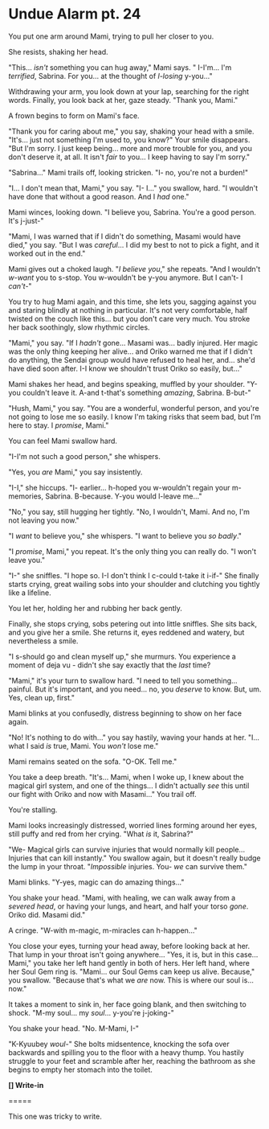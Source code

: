 # Undue Alarm pt. 24

You put one arm around Mami, trying to pull her closer to you.

She resists, shaking her head.

"This... *isn't* something you can hug away," Mami says. " I-I'm... I'm *terrified*, Sabrina. For you... at the thought of *l-losing* y-you..."

Withdrawing your arm, you look down at your lap, searching for the right words. Finally, you look back at her, gaze steady. "Thank you, Mami."

A frown begins to form on Mami's face.

"Thank you for caring about me," you say, shaking your head with a smile. "It's... just not something I'm used to, you know?" Your smile disappears. "But I'm sorry. I just keep being... more and more trouble for you, and you don't deserve it, at all. It isn't *fair* to you... I keep having to say I'm sorry."

"Sabrina..." Mami trails off, looking stricken. "I- no, you're not a burden!"

"I... I don't mean that, Mami," you say. "I- I..." you swallow, hard. "I wouldn't have done that without a good reason. And I *had* one."

Mami winces, looking down. "I believe you, Sabrina. You're a good person. It's j-just-"

"Mami, I was warned that if I didn't do something, Masami would have died," you say. "But I was *careful*... I did my best to not to pick a fight, and it worked out in the end."

Mami gives out a choked laugh. "*I believe you*," she repeats. "And I wouldn't *w-want* you to s-stop. You w-wouldn't be y-you anymore. But I can't- I *can't-*"

You try to hug Mami again, and this time, she lets you, sagging against you and staring blindly at nothing in particular. It's not very comfortable, half twisted on the couch like this... but you don't care very much. You stroke her back soothingly, slow rhythmic circles.

"Mami," you say. "If I *hadn't* gone... Masami was... badly injured. Her magic was the only thing keeping her alive... and Oriko warned me that if I didn't do anything, the Sendai group would have refused to heal her, and... she'd have died soon after. I-I know we shouldn't trust Oriko so easily, but..."

Mami shakes her head, and begins speaking, muffled by your shoulder. "Y-you couldn't leave it. A-and t-that's something *amazing*, Sabrina. B-but-"

"Hush, Mami," you say. "You are a wonderful, wonderful person, and you're not going to lose me so easily. I know I'm taking risks that seem bad, but I'm here to stay. I *promise*, Mami."

You can feel Mami swallow hard.

"I-I'm not such a good person," she whispers.

"Yes, you *are* Mami," you say insistently.

"I-I," she hiccups. "I- earlier... h-hoped you w-wouldn't regain your m-memories, Sabrina. B-because. Y-you would l-leave me..."

"No," you say, still hugging her tightly. "No, I wouldn't, Mami. And no, I'm not leaving you now."

"I *want* to believe you," she whispers. "I want to believe you *so badly*."

"I *promise*, Mami," you repeat. It's the only thing you can really do. "I won't leave you."

"I-" she sniffles. "I hope so. I-I don't think I c-could t-take it i-if-" She finally starts crying, great wailing sobs into your shoulder and clutching you tightly like a lifeline.

You let her, holding her and rubbing her back gently.

Finally, she stops crying, sobs petering out into little sniffles. She sits back, and you give her a smile. She returns it, eyes reddened and watery, but nevertheless a smile.

"I s-should go and clean myself up," she murmurs. You experience a moment of deja vu - didn't she say exactly that the *last* time?

"Mami," it's your turn to swallow hard. "I need to tell you something... painful. But it's important, and you need... no, you *deserve* to know. But, um. Yes, clean up, first."

Mami blinks at you confusedly, distress beginning to show on her face again.

"No! It's nothing to do with..." you say hastily, waving your hands at her. "I... what I said *is* true, Mami. You *won't* lose me."

Mami remains seated on the sofa. "O-OK. Tell me."

You take a deep breath. "It's... Mami, when I woke up, I knew about the magical girl system, and one of the things... I didn't actually *see* this until our fight with Oriko and now with Masami..." You trail off.

You're stalling.

Mami looks increasingly distressed, worried lines forming around her eyes, still puffy and red from her crying. "What *is* it, Sabrina?"

"We- Magical girls can survive injuries that would normally kill people... Injuries that can kill instantly." You swallow again, but it doesn't really budge the lump in your throat. "*Impossible* injuries. You- *we* can survive them."

Mami blinks. "Y-yes, magic can do amazing things..."

You shake your head. "Mami, with healing, we can walk away from a *severed head*, or having your lungs, and heart, and half your torso *gone*. Oriko did. Masami did."

A cringe. "W-with m-magic, m-miracles can h-happen..."

You close your eyes, turning your head away, before looking back at her. That lump in your throat isn't going anywhere... "Yes, it is, but in this case... Mami," you take her left hand gently in both of hers. Her left hand, where her Soul Gem ring is. "Mami... our Soul Gems can keep us alive. Because," you swallow. "Because that's what we *are* now. This is where our soul is... now."

It takes a moment to sink in, her face going blank, and then switching to shock. "M-my soul... my *soul*... y-you're j-joking-"

You shake your head. "No. M-Mami, I-"

"K-Kyuubey *woul-*" She bolts midsentence, knocking the sofa over backwards and spilling you to the floor with a heavy thump. You hastily struggle to your feet and scramble after her, reaching the bathroom as she begins to empty her stomach into the toilet.

**\[] Write-in**

\=====​

This one was tricky to write.
